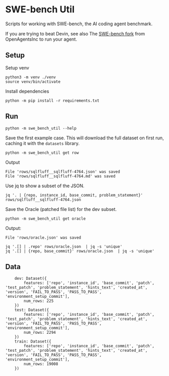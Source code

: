 # SWE-bench Util
Scripts for working with SWE-bench, the AI coding agent benchmark.

If you are trying to beat Devin, see also The [SWE-bench fork](https://github.com/OpenAgentsInc/SWE-bench) from OpenAgentsInc to run your agent.
## Setup

Setup venv
```
python3 -m venv ./venv
source venv/bin/activate
```

Install dependencies
```
python -m pip install -r requirements.txt
```

## Run
```
python -m swe_bench_util --help
```

Save the first example case. This will download the full dataset on first run, caching it with the `datasets` library.

```
python -m swe_bench_util get row
```


Output
```
File 'rows/sqlfluff__sqlfluff-4764.json' was saved
File 'rows/sqlfluff__sqlfluff-4764.md' was saved
```

Use jq to show a subset of the JSON.

```
jq '. | {repo, instance_id, base_commit, problem_statement}' rows/sqlfluff__sqlfluff-4764.json
```

Save the Oracle (patched file list) for the dev subset.
```
python -m swe_bench_util get oracle
```
Output:
```
File 'rows/oracle.json' was saved
```
```
jq '.[] | .repo' rows/oracle.json  | jq -s 'unique'
jq '.[] | {repo, base_commit}' rows/oracle.json  | jq -s 'unique'
```

## Data

```
    dev: Dataset({
        features: ['repo', 'instance_id', 'base_commit', 'patch', 'test_patch', 'problem_statement', 'hints_text', 'created_at', 'version', 'FAIL_TO_PASS', 'PASS_TO_PASS', 'environment_setup_commit'],
        num_rows: 225
    })
    test: Dataset({
        features: ['repo', 'instance_id', 'base_commit', 'patch', 'test_patch', 'problem_statement', 'hints_text', 'created_at', 'version', 'FAIL_TO_PASS', 'PASS_TO_PASS', 'environment_setup_commit'],
        num_rows: 2294
    })
    train: Dataset({
        features: ['repo', 'instance_id', 'base_commit', 'patch', 'test_patch', 'problem_statement', 'hints_text', 'created_at', 'version', 'FAIL_TO_PASS', 'PASS_TO_PASS', 'environment_setup_commit'],
        num_rows: 19008
    })
```
